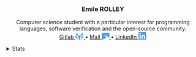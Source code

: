 <p align="center">
  <h3 align="center">
	  <strong>Emile ROLLEY</strong>
  </h3>

  <p align="center">
    Computer science student with a particular interest for programming languages, software verification and the open-source community.
    <br />
    <a href="https://gitlab.com/EmileRolley">
	Gitlab
      <svg xmlns="http://www.w3.org/2000/svg" xmlns:xlink="http://www.w3.org/1999/xlink" aria-hidden="true" role="img" style="vertical-align: -0.225em;" height="20" preserveAspectRatio="xMidYMid meet" viewBox="0 0 26 24"><path d="M12.906 24L.403 14.723a1.073 1.073 0 0 1-.351-.497l-.002-.008a.926.926 0 0 1 .002-.609l-.002.007l1.463-4.437zM5.293.354l2.874 8.823H1.512L4.335.354a.517.517 0 0 1 .49-.353h.015h-.001L4.865 0c.212 0 .388.151.427.351v.003zm2.874 8.823h9.479L12.907 24zm17.595 4.436a.926.926 0 0 1-.002.609l.002-.007a1.074 1.074 0 0 1-.351.503l-.002.002L12.906 24L24.3 9.177zM21.477.354L24.3 9.177h-6.655L20.519.354a.436.436 0 0 1 .455-.353h-.001h.014c.227 0 .419.146.489.349l.001.004z" fill="#4f9bf5"/></svg>
    </a>
    •
    <a href="mailto:emile.rolley@tuta.io">
 	Mail
     <svg xmlns="http://www.w3.org/2000/svg" xmlns:xlink="http://www.w3.org/1999/xlink" aria-hidden="true" role="img" style="vertical-align: -0.225em;" height="20" preserveAspectRatio="xMidYMid meet" viewBox="0 0 24 24"><path d="M2.158.934C.978.934.025 1.895.023 3.08C.017 9.74.005 16.413 0 23.066c.793-.297 1.67-.56 2.56-.918c6.188-2.485 11.249-4.598 11.253-6.983a1.66 1.66 0 0 0-.016-.23c-.32-2.356-5.916-3.087-5.908-4.166a.37.37 0 0 1 .05-.177c.673-1.184 3.336-1.128 4.316-1.212c.982-.085 3.285-.067 3.397-.773a.44.44 0 0 0 .005-.065c.003-.656-1.584-.913-1.584-.913s1.925.29 1.92 1.042a.445.445 0 0 1-.015.114c-.207.81-1.901.962-3.021 1.017c-1.06.054-2.673.175-2.679.695c0 .03.005.062.015.095c.253.76 6.167 1.127 9.95 3.102c2.178 1.136 3.26 3.004 3.757 4.974V3.08A2.14 2.14 0 0 0 21.866.934H2.158z" fill="#4f9bf5"/></svg>
    </a>
    •
    <a href="https://www.linkedin.com/in/emile-rolley-703b82206/">
    LinkedIn
	    <svg xmlns="http://www.w3.org/2000/svg" xmlns:xlink="http://www.w3.org/1999/xlink" aria-hidden="true" role="img" style="vertical-align: -0.245em;" height="22" preserveAspectRatio="xMidYMid meet" viewBox="0 0 24 24"><g fill="none"><path fill-rule="evenodd" clip-rule="evenodd" d="M1 2.838A1.838 1.838 0 0 1 2.838 1H21.16A1.837 1.837 0 0 1 23 2.838V21.16A1.838 1.838 0 0 1 21.161 23H2.838A1.838 1.838 0 0 1 1 21.161V2.838zm8.708 6.55h2.979v1.496c.43-.86 1.53-1.634 3.183-1.634c3.169 0 3.92 1.713 3.92 4.856v5.822h-3.207v-5.106c0-1.79-.43-2.8-1.522-2.8c-1.515 0-2.145 1.089-2.145 2.8v5.106H9.708V9.388zm-5.5 10.403h3.208V9.25H4.208v10.54zM7.875 5.812a2.063 2.063 0 1 1-4.125 0a2.063 2.063 0 0 1 4.125 0z" fill="#4f9bf5"/></g></svg>
    </a>
  </p>
</p>

<details>
  <summary>Stats</summary>
	<div align="center">
  <a href="https://github.com/EmileRolley">
    <img align="center" src="https://github-readme-stats.vercel.app/api/?username=EmileRolley&count_private=true&bg_color=22272e&text_color=9facb8&hide_border=true&title_color=4293f5&icon_color=347d3a&show_icons=true" />
  </a>
  <a href="https://github.com/EmileRolley">
    <img align="center" src="https://github-readme-stats.vercel.app/api/top-langs/?username=EmileRolley&langs_count=5&bg_color=22272e&text_color=9facb8&hide_border=true&title_color=4293f5&icon_color=347d3a&show_icons=true&layout=default" />
  </a>
  <center>
    <a href="https://github.com/EmileRolley">
      <img align="center" src="https://github-readme-streak-stats.herokuapp.com?user=EmileRolley&theme=dark&hide_border=true&date_format=%5BY.%5Dn.j&background=22272E&border=DD272700&stroke=2D333B&fire=4F9BF5&ring=4F9BF5&dates=9FACB8&currStreakLabel=EC775C" />
    </a>
  </center>
	</div>
</details>
